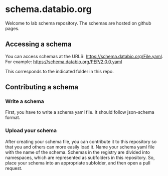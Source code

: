 # schema.databio.org

Welcome to lab schema repository. The schemas are hosted on github pages. 

## Accessing a schema

You can access schemas at the URLS: https://schema.databio.org/File.yaml.  For example: https://schema.databio.org/PEP/2.0.0.yaml

This corresponds to the indicated folder in this repo.

## Contributing a schema

### Write a schema 

First, you have to write a schema yaml file. It should follow json-schema format.

### Upload your schema

After creating your schema file, you can contribute it to this repository so that you and others can more easily load it.  Name your schema yaml file with the name of the schema. Schemas in the registry are divided into namespaces, which are represented as subfolders in this repository. So, place your schema into an appropriate subfolder, and then open a pull request.



